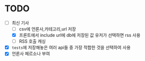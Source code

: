 # TODO

- [ ] 최신 기사
  - [ ] csv에 언론사,카테고리,url 저장
  - [x] 프론트에서 include url에 db에 저장된 값 유저가 선택하면 rss 사용
  - [ ] RSS 호출 캐싱
- [x] `tests`에 저장해놓은 여러 api들 중 가장 적합한 것을 선택하여 사용
- [x] 언론사 페르소나 부여
